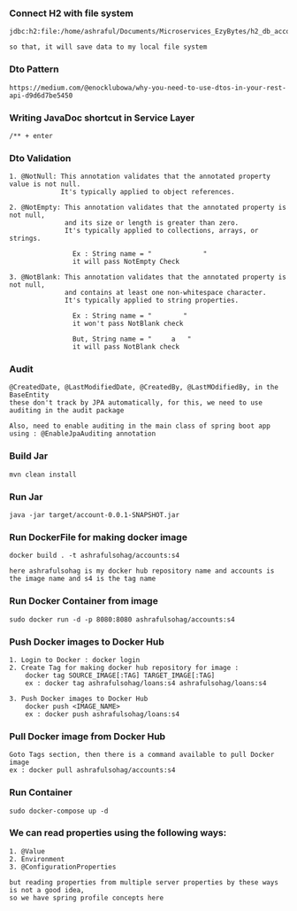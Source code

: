 ### Connect H2 with file system
    jdbc:h2:file:/home/ashraful/Documents/Microservices_EzyBytes/h2_db_account

    so that, it will save data to my local file system

### Dto Pattern 
    https://medium.com/@enocklubowa/why-you-need-to-use-dtos-in-your-rest-api-d9d6d7be5450

### Writing JavaDoc shortcut in Service Layer
    /** + enter


### Dto Validation
    
    1. @NotNull: This annotation validates that the annotated property value is not null. 
                 It's typically applied to object references.

    2. @NotEmpty: This annotation validates that the annotated property is not null,
                  and its size or length is greater than zero. 
                  It's typically applied to collections, arrays, or strings.

                    Ex : String name = "             "
                    it will pass NotEmpty Check

    3. @NotBlank: This annotation validates that the annotated property is not null,
                  and contains at least one non-whitespace character. 
                  It's typically applied to string properties.

                    Ex : String name = "        "
                    it won't pass NotBlank check

                    But, String name = "     a   "
                    it will pass NotBlank check

### Audit

    @CreatedDate, @LastModifiedDate, @CreatedBy, @LastMOdifiedBy, in the BaseEntity
    these don't track by JPA automatically, for this, we need to use auditing in the audit package

    Also, need to enable auditing in the main class of spring boot app using : @EnableJpaAuditing annotation
    

### Build Jar

    mvn clean install

### Run Jar

    java -jar target/account-0.0.1-SNAPSHOT.jar

### Run DockerFile for making docker image
    
    docker build . -t ashrafulsohag/accounts:s4

    here ashrafulsohag is my docker hub repository name and accounts is the image name and s4 is the tag name

### Run Docker Container from image

    sudo docker run -d -p 8080:8080 ashrafulsohag/accounts:s4


### Push Docker images to Docker Hub

    1. Login to Docker : docker login
    2. Create Tag for making docker hub repository for image : 
        docker tag SOURCE_IMAGE[:TAG] TARGET_IMAGE[:TAG]
        ex : docker tag ashrafulsohag/loans:s4 ashrafulsohag/loans:s4

    3. Push Docker images to Docker Hub
        docker push <IMAGE_NAME>
        ex : docker push ashrafulsohag/loans:s4


### Pull Docker image from Docker Hub
    
    Goto Tags section, then there is a command available to pull Docker image
    ex : docker pull ashrafulsohag/accounts:s4

### Run Container

    sudo docker-compose up -d


### We can read properties using the following ways:
    1. @Value
    2. Environment
    3. @ConfigurationProperties

    but reading properties from multiple server properties by these ways is not a good idea,
    so we have spring profile concepts here

